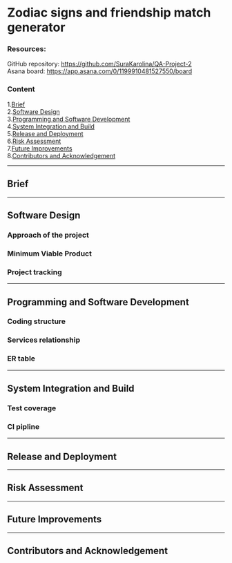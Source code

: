 # Zodiac signs and friendship match generator

### Resources:
GitHub repository: https://github.com/SuraKarolina/QA-Project-2<br />
Asana board: https://app.asana.com/0/1199910481527550/board

### Content
1.[Brief](#brief)<br />
2.[Software Design](#software-design)<br />
3.[Programming and Software Development](#programming-and-software-development)<br />
4.[System Integration and Build](#system-integration-and-build)<br />
5.[Release and Deployment](#release-and-deployment)<br />
6.[Risk Assessment](#risk-assessment)<br />
7.[Future Improvements](#future-improvements)<br />
8.[Contributors and Acknowledgement](#contributors-and-acknowledgement)<br />
***

## Brief

***
## Software Design

### Approach of the project

### Minimum Viable Product 

### Project tracking


***
## Programming and Software Development

### Coding structure

### Services relationship

### ER table



***
## System Integration and Build

### Test coverage 

### CI pipline

***
## Release and Deployment

***
## Risk Assessment


***
## Future Improvements

***
## Contributors and Acknowledgement

